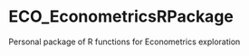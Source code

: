 ECO_EconometricsRPackage
========================

Personal package of R functions for Econometrics exploration
